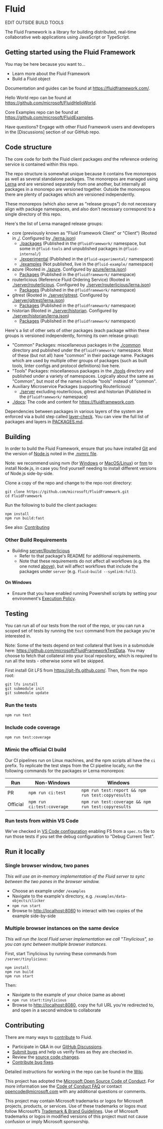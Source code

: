 # Fluid

EDIT OUTSIDE BUILD TOOLS

The Fluid Framework is a library for building distributed, real-time collaborative web
applications using JavaScript or TypeScript.

## Getting started using the Fluid Framework

You may be here because you want to...

-   Learn more about the Fluid Framework
-   Build a Fluid object

Documentation and guides can be found at <https://fluidframework.com/>.

Hello World repo can be found at <https://github.com/microsoft/FluidHelloWorld>.

Core Examples repo can be found at <https://github.com/microsoft/FluidExamples>.

Have questions? Engage with other Fluid Framework users and developers in the [Discussions] section of our GitHub repo.

## Code structure

The core code for both the Fluid client packages _and_ the reference ordering service is contained within this repo.

The repo structure is somewhat unique because it contains five monorepos as well as several standalone packages. The
monorepos are managed using [Lerna](https://lerna.js.org/) and are versioned separately from one another, but internally
all packages in a monorepo are versioned together. Outside the monorepos there are plenty of packages which are
versioned independently.

These monorepos (which also serve as "release groups") do not necessary align with package namespaces,
and also don't necessary correspond to a single directory of this repo.

Here's the list of Lerna managed release groups:

-   core (previously known as "Fluid Framework Client" or "Client") (Rooted in [./](./). Configured by [./lerna.json](./lerna.json))
    -   [./packages](./packages) (Published in the `@fluidframework/` namespace, but some in `@fluid-tools` and unpublished packages in `@fluid-internal/`)
    -   [./experimental](./experimental) (Published in the `@fluid-experimental/` namespace)
    -   [./examples](./examples) (Not published, live in the `@fluid-example/` namespace)
-   azure (Rooted in [./azure](./azure). Configured by [azure/lerna.json](azure/lerna.json))
    -   [Packages](./azure/packages) (Published in the `@fluidframework/` namespace)
-   routerlicious (Reference Fluid Ordering Service) (Rooted in [./server/routerlicious](./server/routerlicious). Configured by [./server/routerlicious/lerna.json](server/routerlicious/lerna.json))
    -   [Packages](./server/routerlicious/packages) (Published in the `@fluidframework/` namespace)
-   gitrest (Rooted in [./server/gitrest](./server/gitrest). Configured by [./server/gitrest/lerna.json](./server/gitrest/lerna.json))
    -   [Packages](./server/gitrest/packages) (Published in the `@fluidframework/` namespace)
-   historian (Rooted in [./server/historian](./server/historian). Configured by [./server/historian/lerna.json](./server/historian/lerna.json))
    -   [Packages](./server/historian/packages) (Published in the `@fluidframework/` namespace)

Here's a list of other sets of other packages (each package within these groups is versioned independently,
forming its own release group):

-   "Common" Packages: miscellaneous packages in the [./common](./common) directory and published under the `@fluidframework/` namespace. Most of these (but not all) have "common" in their package name.
    Packages which are used by multiple other groups of packages (such as built tools, linter configs and protocol definitions) live here.
-   "Tools" Packages: miscellaneous packages in the [./tools](./tools) directory and published under a variety of namespaces.
    Logically about the same as "Common", but most of the names include "tools" instead of "common".
-   Auxiliary Microservice Packages (supporting Routerlicious)
    -   [./server](./server) excluding routerlicious, gitrest and historian (Published in the `@fluidframework/` namespace)
-   [./docs](./docs): The code and content for <https://fluidframework.com>.

Dependencies between packages in various layers of the system are enforced via a build step called
[layer-check](./build-tools/packages/build-tools/src/layerCheck). You can view the full list of packages and layers in
[PACKAGES.md](./PACKAGES.md).

## Building

In order to build the Fluid Framework, ensure that you have installed [Git](https://git-scm.com/downloads) and the version of
[Node.js](https://nodejs.org/) noted in the [.nvmrc file](https://raw.githubusercontent.com/microsoft/FluidFramework/main/.nvmrc).

Note: we recommend using nvm (for [Windows](https://github.com/coreybutler/nvm-windows) or
[MacOS/Linux](https://github.com/nvm-sh/nvm)) or [fnm](https://github.com/Schniz/fnm) to install Node.js, in case you find yourself needing to install different
versions of Node.js side-by-side.

Clone a copy of the repo and change to the repo root directory:

```shell
git clone https://github.com/microsoft/FluidFramework.git
cd FluidFramework
```

Run the following to build the client packages:

```shell
npm install
npm run build:fast
```

See also: [Contributing](#Contributing)

### Other Build Requirements

-   Building [server/Routerlicious](./server/routerlicious/README.md)
    -   Refer to that package's README for additional requirements.
    -   Note that these requirements do not affect all workflows (e.g. the one noted [above](#building)), but will affect workflows that include the packages under `server` (e.g. `fluid-build --symlink:full`).

#### On Windows

-   Ensure that you have enabled running Powershell scripts by setting your environment's [Execution Policy](https://docs.microsoft.com/en-us/powershell/module/microsoft.powershell.security/set-executionpolicy?view=powershell-7.2).

## Testing

You can run all of our tests from the root of the repo, or you can run a scoped set of tests by running the `test`
command from the package you're interested in.

Note: Some of the tests depend on test collateral that lives in a submodule here:
<https://github.com/microsoft/FluidFrameworkTestData>. You may choose to fetch that collateral into your local
repository, which is required to run all the tests - otherwise some will be skipped.

First install Git LFS from <https://git-lfs.github.com/>. Then, from the repo root:

```shell
git lfs install
git submodule init
git submodule update
```

### Run the tests

```shell
npm run test
```

### Include code coverage

```shell
npm run test:coverage
```

### Mimic the official CI build

Our CI pipelines run on Linux machines, and the npm scripts all have the `ci` prefix.
To replicate the test steps from the CI pipeline locally, run the following commands for the packages or Lerna monorepos:

| Run      | Non-Windows                | Windows                                             |
| -------- | -------------------------- | --------------------------------------------------- |
| PR       | `npm run ci:test`          | `npm run test:report && npm run test:copyresults`   |
| Official | `npm run ci:test:coverage` | `npm run test:coverage && npm run test:copyresults` |

### Run tests from within VS Code

We've checked in [VS Code configuration](https://github.com/microsoft/FluidFramework/blob/main/.vscode/launch.json)
enabling F5 from a `spec.ts` file to run those tests if you set the debug configuration to "Debug Current Test".

## Run it locally

### Single browser window, two panes

_This will use an in-memory implementation of the Fluid server to sync between the two panes in the browser window._

-   Choose an example under `/examples`
-   Navigate to the example's directory, e.g. `/examples/data-objects/clicker`
-   `npm run start`
-   Browse to <http://localhost:8080> to interact with two copies of the example side-by-side

### Multiple browser instances on the same device

_This will run the local Fluid server implementation we call "Tinylicious", so you can sync between multiple browser
instances._

First, start Tinylicious by running these commands from `/server/tinylicious`:

```shell
npm install
npm run build
npm run start
```

Then:

-   Navigate to the example of your choice (same as above)
-   `npm run start:tinylicious`
-   Browse to <http://localhost:8080,> copy the full URL you're redirected to, and open in a second window to collaborate

## Contributing

There are many ways to [contribute](https://github.com/microsoft/FluidFramework/blob/main/CONTRIBUTING.md) to Fluid.

-   Participate in Q&A in our [GitHub Discussions](https://github.com/microsoft/FluidFramework/discussions).
-   [Submit bugs](https://github.com/microsoft/FluidFramework/issues) and help us verify fixes as they are checked in.
-   Review the [source code changes](https://github.com/microsoft/FluidFramework/pulls).
-   [Contribute bug fixes](https://github.com/microsoft/FluidFramework/blob/main/CONTRIBUTING.md).

Detailed instructions for working in the repo can be found in the
[Wiki](https://github.com/microsoft/FluidFramework/wiki).

This project has adopted the [Microsoft Open Source Code of Conduct](https://opensource.microsoft.com/codeofconduct/).
For more information see the [Code of Conduct FAQ](https://opensource.microsoft.com/codeofconduct/faq/) or contact
[opencode@microsoft.com](mailto:opencode@microsoft.com) with any additional questions or comments.

This project may contain Microsoft trademarks or logos for Microsoft projects, products, or services. Use of these
trademarks or logos must follow Microsoft’s [Trademark & Brand Guidelines](https://www.microsoft.com/trademarks). Use of
Microsoft trademarks or logos in modified versions of this project must not cause confusion or imply Microsoft
sponsorship.
